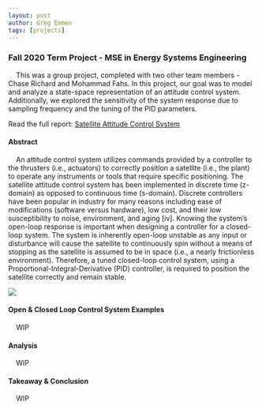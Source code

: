 ```yaml
---
layout: post
author: Greg Emmen
tags: [projects]
---
```


### Fall 2020 Term Project - MSE in Energy Systems Engineering
&nbsp;&nbsp;&nbsp;&nbsp;This was a group project, completed with two other team members - Chase Richard and Mohammad Fahs. In this project, our goal was to model and analyze a state-space representation of an attitude control system. Additionally, we explored the sensitivity of the system response due to sampling frequency and the tuning of the PID parameters.

Read the full report: <a href="https://github.com/G-Emmen/G-Emmen.github.io/raw/main/docs/assets/pdf/SatelliteControl.pdf" target="_blank">Satellite Attitude Control System</a>

#### Abstract
&nbsp;&nbsp;&nbsp;&nbsp;An attitude control system utilizes commands provided by a controller to the thrusters (i.e., actuators) to correctly position a satellite (i.e., the plant) to operate any instruments or tools that require specific positioning. The satellite attitude control system has been implemented in discrete time (z-domain) as opposed to continuous time (s-domain). Discrete controllers have been popular in industry for many reasons
including ease of modifications (software versus hardware), low cost, and their low susceptibility to noise, environment, and aging [iv]. Knowing the system’s open-loop response is important when designing a controller for a closed-loop system. The system is inherently open-loop unstable as any input or disturbance
will cause the satellite to continuously spin without a means of stopping as the satellite is assumed to be in space (i.e., a nearly frictionless environment). Therefore, a tuned closed-loop control system, using a Proportional-Integral-Derivative (PID) controller, is required to position the satellite correctly and remain stable.

<img src="/assets/img/satellite_graphic.png">

#### Open & Closed Loop Control System Examples
&nbsp;&nbsp;&nbsp;&nbsp;WIP

#### Analysis
&nbsp;&nbsp;&nbsp;&nbsp;WIP

#### Takeaway & Conclusion
&nbsp;&nbsp;&nbsp;&nbsp;WIP